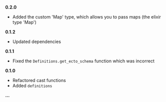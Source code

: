 __0.2.0__

- Added the custom 'Map' type, which allows you to pass maps (the elixir type 'Map')

__0.1.2__

- Updated dependencies

__0.1.1__

- Fixed the `Definitions.get_ecto_schema` function which was incorrect

__0.1.0__

- Refactored cast functions
- Added `definitions`

__...__
